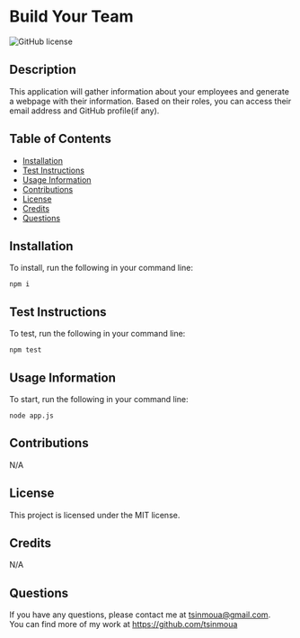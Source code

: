 
# Build Your Team
![GitHub license](https://img.shields.io/badge/license-MIT-blue.svg)

## Description 
This application will gather information about your employees and generate a webpage with their information. Based on their roles, you can access their email address and GitHub profile(if any).  
<!-- What was your motivation? Why did you build this project? (Note: The answer is not "Because it was a homework assignment.") What problem does it solve? What did you learn? What makes your project stand out? -->

## Table of Contents

* [Installation](#installation)
* [Test Instructions](#test%20instructions)
* [Usage Information](#usage%20information)
* [Contributions](#contributions)
* [License](#license)
* [Credits](#credits)
* [Questions](#questions)

## Installation
To install, run the following in your command line:
```
npm i
```
<!-- What are the steps required to install your project? Provide a step-by-step description of how to get the development environment running. -->

## Test Instructions
To test, run the following in your command line:
```
npm test
```
<!-- Go the extra mile and write tests for your application. Then provide examples on how to run them. -->

## Usage Information
To start, run the following in your command line:
```
node app.js
```
<!-- Provide instructions and examples for use. Include screenshots as needed.  -->

## Contributions
N/A
<!-- If you created an application or package and would like other developers to contribute it, you will want to add guidelines for how to do so. The [Contributor Covenant](https://www.contributor-covenant.org/) is an industry standard, but you can always write your own. -->

## License
This project is licensed under the MIT license.
<!-- The last section of a good README is a license. This lets other developers know what they can and cannot do with your project. If you need help choosing a license, use [https://choosealicense.com/](https://choosealicense.com/) -->

## Credits
N/A
<!-- List your collaborators, if any, with links to their GitHub profiles.
If you used any third-party assets that require attribution, list the creators with links to their primary web presence in this section.
If you followed tutorials, include links to those here as well. -->

## Questions
If you have any questions, please contact me at tsinmoua@gmail.com.  
You can find more of my work at https://github.com/tsinmoua

<!-- ## Badges
![badmath](https://img.shields.io/github/languages/top/nielsenjared/badmath)

Badges aren't _necessary_, per se, but they demonstrate street cred. Badges let other developers know that you know what you're doing. Check out the badges hosted by [shields.io](https://shields.io/). You may not understand what they all represent now, but you will in time. -->

